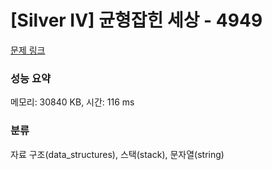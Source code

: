 # [Silver IV] 균형잡힌 세상 - 4949 

[문제 링크](https://www.acmicpc.net/problem/4949) 

### 성능 요약

메모리: 30840 KB, 시간: 116 ms

### 분류

자료 구조(data_structures), 스택(stack), 문자열(string)

